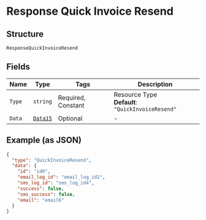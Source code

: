 
# Response Quick Invoice Resend

## Structure

`ResponseQuickInvoiceResend`

## Fields

| Name | Type | Tags | Description |
|  --- | --- | --- | --- |
| `Type` | `string` | Required, Constant | Resource Type<br>**Default**: `"QuickInvoiceResend"` |
| `Data` | [`Data15`](../../doc/models/data-15.md) | Optional | - |

## Example (as JSON)

```json
{
  "type": "QuickInvoiceResend",
  "data": {
    "id": "id0",
    "email_log_id": "email_log_id2",
    "sms_log_id": "sms_log_id4",
    "success": false,
    "sms_success": false,
    "email": "email6"
  }
}
```

